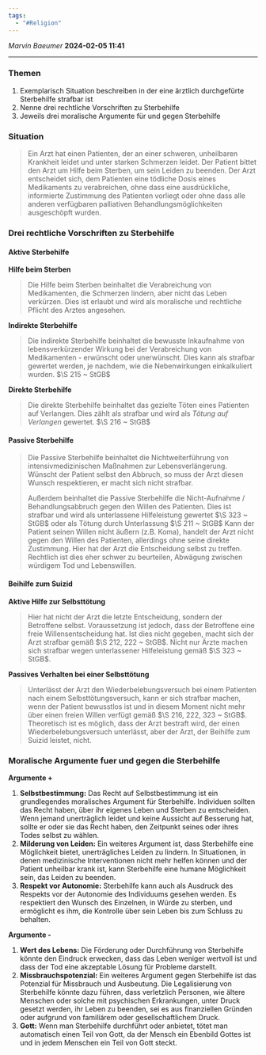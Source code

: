 ```yaml
---
tags:
  - "#Religion"
---
```


*Marvin Baeumer* **2024-02-05 11:41**

---
### Themen
1. Exemplarisch Situation beschreiben in der eine ärztlich durchgefürte Sterbehilfe strafbar ist
2. Nenne drei rechtliche Vorschriften zu Sterbehilfe
3. Jeweils drei moralische Argumente für und gegen Sterbehilfe
### Situation
> Ein Arzt hat einen Patienten, der an einer schweren, unheilbaren Krankheit leidet und unter starken Schmerzen leidet. Der Patient bittet den Arzt um Hilfe beim Sterben, um sein Leiden zu beenden. Der Arzt entscheidet sich, dem Patienten eine tödliche Dosis eines Medikaments zu verabreichen, ohne dass eine ausdrückliche, informierte Zustimmung des Patienten vorliegt oder ohne dass alle anderen verfügbaren palliativen Behandlungsmöglichkeiten ausgeschöpft wurden.

<div style="page-break-after: always;"></div>

### Drei rechtliche Vorschriften zu Sterbehilfe
#### Aktive Sterbehilfe
**Hilfe beim Sterben**
> Die Hilfe beim Sterben beinhaltet die Verabreichung von Medikamenten, die Schmerzen lindern, aber nicht das Leben verkürzen. Dies ist erlaubt und wird als moralische und rechtliche Pflicht des Arztes angesehen.

**Indirekte Sterbehilfe**
> Die indirekte Sterbehilfe beinhaltet die bewusste Inkaufnahme von lebensverkürzender Wirkung bei der Verabreichung von Medikamenten - erwünscht oder unerwünscht. Dies kann als strafbar gewertet werden, je nachdem, wie die Nebenwirkungen einkalkuliert wurden. $\S 215 ~ StGB$

**Direkte Sterbehilfe**
> Die direkte Sterbehilfe beinhaltet das gezielte Töten eines Patienten auf Verlangen. Dies zählt als strafbar und wird als *Tötung auf Verlangen* gewertet. $\S 216 ~ StGB$
#### Passive Sterbehilfe
> Die Passive Sterbehilfe beinhaltet die Nichtweiterführung von intensivmedizinischen Maßnahmen zur Lebensverlängerung. Wünscht der Patient selbst den Abbruch, so muss der Arzt diesen Wunsch respektieren, er macht sich nicht strafbar. 
> 
> Außerdem beinhaltet die Passive Sterbehilfe die Nicht-Aufnahme / Behandlungsabbruch gegen den Willen des Patienten. Dies ist strafbar und wird als unterlassene Hilfeleistung gewertet $\S 323 ~ StGB$ oder als Tötung durch Unterlassung $\S 211 ~ StGB$
> Kann der Patient seinen Willen nicht äußern (z.B. Koma), handelt der Arzt nicht gegen den Willen des Patienten, allerdings ohne seine direkte Zustimmung. Hier hat der Arzt die Entscheidung selbst zu treffen. Rechtlich ist dies eher schwer zu beurteilen, Abwägung zwischen würdigem Tod und Lebenswillen.

<div style="page-break-after: always;"></div>

#### Beihilfe zum Suizid
**Aktive Hilfe zur Selbsttötung**
> Hier hat nicht der Arzt die letzte Entscheidung, sondern der Betroffene selbst. Voraussetzung ist jedoch, dass der Betroffene eine freie Willensentscheidung hat. Ist dies nicht gegeben, macht sich der Arzt strafbar gemäß $\S 212, 222 ~ StGB$. Nicht nur Ärzte machen sich strafbar wegen unterlassener Hilfeleistung gemäß $\S 323 ~ StGB$.

**Passives Verhalten bei einer Selbsttötung**
> Unterlässt der Arzt den Wiederbelebungsversuch bei einem Patienten nach einem Selbsttötungsversuch, kann er sich strafbar machen, wenn der Patient bewusstlos ist und in diesem Moment nicht mehr über einen freien Willen verfügt gemäß $\S 216, 222, 323 ~ StGB$. Theoretisch ist es möglich, dass der Arzt bestraft wird, der einen Wiederbelebungsversuch unterlässt, aber der Arzt, der Beihilfe zum Suizid leistet, nicht.

<div style="page-break-after: always;"></div>

### Moralische Argumente fuer und gegen die Sterbehilfe
**Argumente +**
1. **Selbstbestimmung:** Das Recht auf Selbstbestimmung ist ein grundlegendes moralisches Argument für Sterbehilfe. Individuen sollten das Recht haben, über ihr eigenes Leben und Sterben zu entscheiden. Wenn jemand unerträglich leidet und keine Aussicht auf Besserung hat, sollte er oder sie das Recht haben, den Zeitpunkt seines oder ihres Todes selbst zu wählen.
2. **Milderung von Leiden:** Ein weiteres Argument ist, dass Sterbehilfe eine Möglichkeit bietet, unerträgliches Leiden zu lindern. In Situationen, in denen medizinische Interventionen nicht mehr helfen können und der Patient unheilbar krank ist, kann Sterbehilfe eine humane Möglichkeit sein, das Leiden zu beenden.
3. **Respekt vor Autonomie:** Sterbehilfe kann auch als Ausdruck des Respekts vor der Autonomie des Individuums gesehen werden. Es respektiert den Wunsch des Einzelnen, in Würde zu sterben, und ermöglicht es ihm, die Kontrolle über sein Leben bis zum Schluss zu behalten.

**Argumente -**

1. **Wert des Lebens:** Die Förderung oder Durchführung von Sterbehilfe könnte den Eindruck erwecken, dass das Leben weniger wertvoll ist und dass der Tod eine akzeptable Lösung für Probleme darstellt.
2. **Missbrauchspotenzial:** Ein weiteres Argument gegen Sterbehilfe ist das Potenzial für Missbrauch und Ausbeutung. Die Legalisierung von Sterbehilfe könnte dazu führen, dass verletzlich Personen, wie ältere Menschen oder solche mit psychischen Erkrankungen, unter Druck gesetzt werden, ihr Leben zu beenden, sei es aus finanziellen Gründen oder aufgrund von familiärem oder gesellschaftlichem Druck.
3. **Gott:** Wenn man Sterbehilfe durchführt oder anbietet, tötet man automatisch einen Teil von Gott, da der Mensch ein Ebenbild Gottes ist und in jedem Menschen ein Teil von Gott steckt.